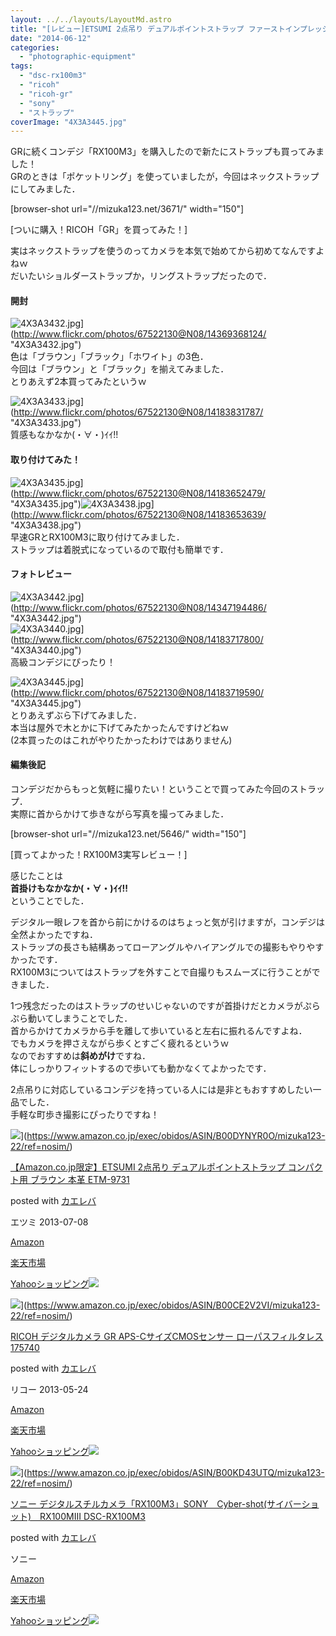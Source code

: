 ```yaml
---
layout: ../../layouts/LayoutMd.astro
title: "[レビュー]ETSUMI 2点吊り デュアルポイントストラップ ファーストインプレッション"
date: "2014-06-12"
categories: 
  - "photographic-equipment"
tags: 
  - "dsc-rx100m3"
  - "ricoh"
  - "ricoh-gr"
  - "sony"
  - "ストラップ"
coverImage: "4X3A3445.jpg"
---
```


GRに続くコンデジ「RX100M3」を購入したので新たにストラップも買ってみました！  
GRのときは「ポケットリング」を使っていましたが，今回はネックストラップにしてみました．

\[browser-shot url="//mizuka123.net/3671/" width="150"\]

[ついに購入！RICOH「GR」を買ってみた！]

実はネックストラップを使うのってカメラを本気で始めてから初めてなんですよねｗ  
だいたいショルダーストラップか，リングストラップだったので．

#### 開封

![4X3A3432.jpg](/archive/images/14369368124_d6a290c935_b.jpg)](http://www.flickr.com/photos/67522130@N08/14369368124/ "4X3A3432.jpg")  
色は「ブラウン」「ブラック」「ホワイト」の3色．  
今回は「ブラウン」と「ブラック」を揃えてみました．  
とりあえず2本買ってみたというｗ

![4X3A3433.jpg](/archive/images/14183831787_eddf0a89cb_b.jpg)](http://www.flickr.com/photos/67522130@N08/14183831787/ "4X3A3433.jpg")  
質感もなかなか(・∀・)ｲｲ!!

#### 取り付けてみた！

![4X3A3435.jpg](/archive/images/14183652479_6ed9fd49d5_b.jpg)](http://www.flickr.com/photos/67522130@N08/14183652479/ "4X3A3435.jpg")![4X3A3438.jpg](/archive/images/14183653639_785cdd5127_b.jpg)](http://www.flickr.com/photos/67522130@N08/14183653639/ "4X3A3438.jpg")  
早速GRとRX100M3に取り付けてみました．  
ストラップは着脱式になっているので取付も簡単です．

#### フォトレビュー

![4X3A3442.jpg](/archive/images/14347194486_554aa0162c_b.jpg)](http://www.flickr.com/photos/67522130@N08/14347194486/ "4X3A3442.jpg")  
![4X3A3440.jpg](/archive/images/14183717800_bee63cd5bc_b.jpg)](http://www.flickr.com/photos/67522130@N08/14183717800/ "4X3A3440.jpg")  
高級コンデジにぴったり！

![4X3A3445.jpg](/archive/images/14183719590_30a0e6b05d_b.jpg)](http://www.flickr.com/photos/67522130@N08/14183719590/ "4X3A3445.jpg")  
とりあえずぶら下げてみました．  
本当は屋外で木とかに下げてみたかったんですけどねｗ  
(2本買ったのはこれがやりたかったわけではありません)

#### 編集後記

コンデジだからもっと気軽に撮りたい！ということで買ってみた今回のストラップ．  
実際に首からかけて歩きながら写真を撮ってみました．

\[browser-shot url="//mizuka123.net/5646/" width="150"\]

[買ってよかった！RX100M3実写レビュー！]

感じたことは  
**首掛けもなかなか(・∀・)ｲｲ!!**  
ということでした．

デジタル一眼レフを首から前にかけるのはちょっと気が引けますが，コンデジは全然よかったですね．  
ストラップの長さも結構あってローアングルやハイアングルでの撮影もやりやすかったです．  
RX100M3についてはストラップを外すことで自撮りもスムーズに行うことができました．

1つ残念だったのはストラップのせいじゃないのですが首掛けだとカメラがぷらぷら動いてしまうことでした．  
首からかけてカメラから手を離して歩いていると左右に振れるんですよね．  
でもカメラを押さえながら歩くとすごく疲れるというｗ  
なのでおすすめは**斜めがけ**ですね．  
体にしっかりフィットするので歩いても動かなくてよかったです．

2点吊りに対応しているコンデジを持っている人には是非ともおすすめしたい一品でした．  
手軽な町歩き撮影にぴったりですね！

![](/archive/images/417T5atTLkL._SL160_.jpg)](https://www.amazon.co.jp/exec/obidos/ASIN/B00DYNYR0O/mizuka123-22/ref=nosim/)

[【Amazon.co.jp限定】ETSUMI 2点吊り デュアルポイントストラップ コンパクト用 ブラウン 本革 ETM-9731](https://www.amazon.co.jp/exec/obidos/ASIN/B00DYNYR0O/mizuka123-22/ref=nosim/)

posted with [カエレバ](http://kaereba.com)

エツミ 2013-07-08

[Amazon](http://www.amazon.co.jp/gp/search?keywords=%81yAmazon.co.jp%8C%C0%92%E8%81zETSUMI%202%93_%92%DD%82%E8%20%83f%83%85%83A%83%8B%83%7C%83C%83%93%83g%83X%83g%83%89%83b%83v%20%83R%83%93%83p%83N%83g%97p%20%83u%83%89%83E%83%93%20%96%7B%8Av%20ETM-9731&__mk_ja_JP=%83J%83%5E%83J%83i&tag=mizuka123-22 "アマゾン")

[楽天市場](http://hb.afl.rakuten.co.jp/hgc/032b53ee.4b34c5ee.0f4a541e.f440145e/?pc=http%3A%2F%2Fsearch.rakuten.co.jp%2Fsearch%2Fmall%2F%25E3%2580%2590Amazon.co.jp%25E9%2599%2590%25E5%25AE%259A%25E3%2580%2591ETSUMI%25202%25E7%2582%25B9%25E5%2590%258A%25E3%2582%258A%2520%25E3%2583%2587%25E3%2583%25A5%25E3%2582%25A2%25E3%2583%25AB%25E3%2583%259D%25E3%2582%25A4%25E3%2583%25B3%25E3%2583%2588%25E3%2582%25B9%25E3%2583%2588%25E3%2583%25A9%25E3%2583%2583%25E3%2583%2597%2520%25E3%2582%25B3%25E3%2583%25B3%25E3%2583%2591%25E3%2582%25AF%25E3%2583%2588%25E7%2594%25A8%2520%25E3%2583%2596%25E3%2583%25A9%25E3%2582%25A6%25E3%2583%25B3%2520%25E6%259C%25AC%25E9%259D%25A9%2520ETM-9731%2F-%2Ff.1-p.1-s.1-sf.0-st.A-v.2%3Fx%3D0%26scid%3Daf_ich_link_urltxt%26m%3Dhttp%3A%2F%2Fm.rakuten.co.jp%2F "楽天市場")

[Yahooショッピング![](//ad.jp.ap.valuecommerce.com/servlet/gifbanner?sid=3066752&pid=881990642)](//ck.jp.ap.valuecommerce.com/servlet/referral?sid=3066752&pid=881990642&vc_url=http%3A%2F%2Fshopping.search.yahoo.co.jp%2Fsearch%3FuIv%3Don%26ei%3DUTF-8%26tab_ex%3Dcommerce%26slider%3D0%26va%3D%25E3%2580%2590Amazon.co.jp%25E9%2599%2590%25E5%25AE%259A%25E3%2580%2591ETSUMI%25202%25E7%2582%25B9%25E5%2590%258A%25E3%2582%258A%2520%25E3%2583%2587%25E3%2583%25A5%25E3%2582%25A2%25E3%2583%25AB%25E3%2583%259D%25E3%2582%25A4%25E3%2583%25B3%25E3%2583%2588%25E3%2582%25B9%25E3%2583%2588%25E3%2583%25A9%25E3%2583%2583%25E3%2583%2597%2520%25E3%2582%25B3%25E3%2583%25B3%25E3%2583%2591%25E3%2582%25AF%25E3%2583%2588%25E7%2594%25A8%2520%25E3%2583%2596%25E3%2583%25A9%25E3%2582%25A6%25E3%2583%25B3%2520%25E6%259C%25AC%25E9%259D%25A9%2520ETM-9731 "Yahooショッピング")

![](/archive/images/51l2yAOyf1L._SL160_.jpg)](https://www.amazon.co.jp/exec/obidos/ASIN/B00CE2V2VI/mizuka123-22/ref=nosim/)

[RICOH デジタルカメラ GR APS-CサイズCMOSセンサー ローパスフィルタレス 175740](https://www.amazon.co.jp/exec/obidos/ASIN/B00CE2V2VI/mizuka123-22/ref=nosim/)

posted with [カエレバ](http://kaereba.com)

リコー 2013-05-24

[Amazon](http://www.amazon.co.jp/gp/search?keywords=RICOH%20%83f%83W%83%5E%83%8B%83J%83%81%83%89%20GR%20APS-C%83T%83C%83YCMOS%83Z%83%93%83T%81%5B%20%83%8D%81%5B%83p%83X%83t%83B%83%8B%83%5E%83%8C%83X%20175740&__mk_ja_JP=%83J%83%5E%83J%83i&tag=mizuka123-22 "アマゾン")

[楽天市場](http://hb.afl.rakuten.co.jp/hgc/032b53ee.4b34c5ee.0f4a541e.f440145e/?pc=http%3A%2F%2Fsearch.rakuten.co.jp%2Fsearch%2Fmall%2FRICOH%2520%25E3%2583%2587%25E3%2582%25B8%25E3%2582%25BF%25E3%2583%25AB%25E3%2582%25AB%25E3%2583%25A1%25E3%2583%25A9%2520GR%2520APS-C%25E3%2582%25B5%25E3%2582%25A4%25E3%2582%25BACMOS%25E3%2582%25BB%25E3%2583%25B3%25E3%2582%25B5%25E3%2583%25BC%2520%25E3%2583%25AD%25E3%2583%25BC%25E3%2583%2591%25E3%2582%25B9%25E3%2583%2595%25E3%2582%25A3%25E3%2583%25AB%25E3%2582%25BF%25E3%2583%25AC%25E3%2582%25B9%2520175740%2F-%2Ff.1-p.1-s.1-sf.0-st.A-v.2%3Fx%3D0%26scid%3Daf_ich_link_urltxt%26m%3Dhttp%3A%2F%2Fm.rakuten.co.jp%2F "楽天市場")

[Yahooショッピング![](//ad.jp.ap.valuecommerce.com/servlet/gifbanner?sid=3066752&pid=881990642)](//ck.jp.ap.valuecommerce.com/servlet/referral?sid=3066752&pid=881990642&vc_url=http%3A%2F%2Fshopping.search.yahoo.co.jp%2Fsearch%3FuIv%3Don%26ei%3DUTF-8%26tab_ex%3Dcommerce%26slider%3D0%26va%3DRICOH%2520%25E3%2583%2587%25E3%2582%25B8%25E3%2582%25BF%25E3%2583%25AB%25E3%2582%25AB%25E3%2583%25A1%25E3%2583%25A9%2520GR%2520APS-C%25E3%2582%25B5%25E3%2582%25A4%25E3%2582%25BACMOS%25E3%2582%25BB%25E3%2583%25B3%25E3%2582%25B5%25E3%2583%25BC%2520%25E3%2583%25AD%25E3%2583%25BC%25E3%2583%2591%25E3%2582%25B9%25E3%2583%2595%25E3%2582%25A3%25E3%2583%25AB%25E3%2582%25BF%25E3%2583%25AC%25E3%2582%25B9%2520175740 "Yahooショッピング")

![](/archive/images/31WS35Hj9oL._SL160_.jpg)](https://www.amazon.co.jp/exec/obidos/ASIN/B00KD43UTQ/mizuka123-22/ref=nosim/)

[ソニー デジタルスチルカメラ「RX100M3」SONY　Cyber-shot(サイバーショット)　RX100MIII DSC-RX100M3](https://www.amazon.co.jp/exec/obidos/ASIN/B00KD43UTQ/mizuka123-22/ref=nosim/)

posted with [カエレバ](http://kaereba.com)

ソニー

[Amazon](http://www.amazon.co.jp/gp/search?keywords=%83%5C%83j%81%5B%20%83f%83W%83%5E%83%8B%83X%83%60%83%8B%83J%83%81%83%89%81uRX100M3%81vSONY%81%40Cyber-shot%28%83T%83C%83o%81%5B%83V%83%87%83b%83g%29%81%40RX100MIII%20DSC-RX100M3&__mk_ja_JP=%83J%83%5E%83J%83i&tag=mizuka123-22 "アマゾン")

[楽天市場](http://hb.afl.rakuten.co.jp/hgc/032b53ee.4b34c5ee.0f4a541e.f440145e/?pc=http%3A%2F%2Fsearch.rakuten.co.jp%2Fsearch%2Fmall%2F%25E3%2582%25BD%25E3%2583%258B%25E3%2583%25BC%2520%25E3%2583%2587%25E3%2582%25B8%25E3%2582%25BF%25E3%2583%25AB%25E3%2582%25B9%25E3%2583%2581%25E3%2583%25AB%25E3%2582%25AB%25E3%2583%25A1%25E3%2583%25A9%25E3%2580%258CRX100M3%25E3%2580%258DSONY%25E3%2580%2580Cyber-shot%2528%25E3%2582%25B5%25E3%2582%25A4%25E3%2583%2590%25E3%2583%25BC%25E3%2582%25B7%25E3%2583%25A7%25E3%2583%2583%25E3%2583%2588%2529%25E3%2580%2580RX100MIII%2520DSC-RX100M3%2F-%2Ff.1-p.1-s.1-sf.0-st.A-v.2%3Fx%3D0%26scid%3Daf_ich_link_urltxt%26m%3Dhttp%3A%2F%2Fm.rakuten.co.jp%2F "楽天市場")

[Yahooショッピング![](//ad.jp.ap.valuecommerce.com/servlet/gifbanner?sid=3066752&pid=881990642)](//ck.jp.ap.valuecommerce.com/servlet/referral?sid=3066752&pid=881990642&vc_url=http%3A%2F%2Fshopping.search.yahoo.co.jp%2Fsearch%3FuIv%3Don%26ei%3DUTF-8%26tab_ex%3Dcommerce%26slider%3D0%26va%3D%25E3%2582%25BD%25E3%2583%258B%25E3%2583%25BC%2520%25E3%2583%2587%25E3%2582%25B8%25E3%2582%25BF%25E3%2583%25AB%25E3%2582%25B9%25E3%2583%2581%25E3%2583%25AB%25E3%2582%25AB%25E3%2583%25A1%25E3%2583%25A9%25E3%2580%258CRX100M3%25E3%2580%258DSONY%25E3%2580%2580Cyber-shot%2528%25E3%2582%25B5%25E3%2582%25A4%25E3%2583%2590%25E3%2583%25BC%25E3%2582%25B7%25E3%2583%25A7%25E3%2583%2583%25E3%2583%2588%2529%25E3%2580%2580RX100MIII%2520DSC-RX100M3 "Yahooショッピング")
